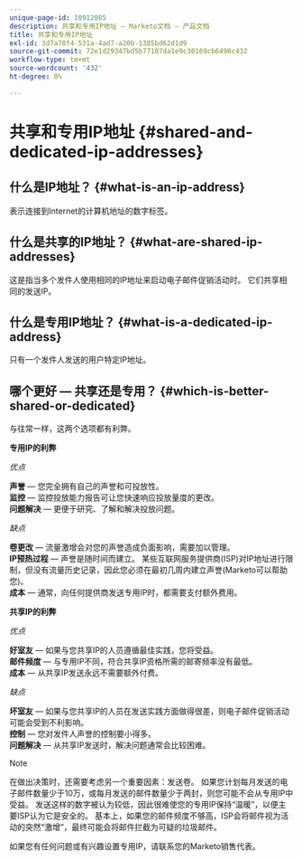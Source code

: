 ```yaml
---
unique-page-id: 10912085
description: 共享和专用IP地址 — Marketo文档 — 产品文档
title: 共享和专用IP地址
exl-id: 3d7a78f4-531a-4ad7-a20b-1385bd62d1d9
source-git-commit: 72e1d29347bd5b77107da1e9c30169cb6490c432
workflow-type: tm+mt
source-wordcount: '432'
ht-degree: 0%

---
```


# 共享和专用IP地址 {#shared-and-dedicated-ip-addresses}

## 什么是IP地址？ {#what-is-an-ip-address}

表示连接到Internet的计算机地址的数字标签。

## 什么是共享的IP地址？ {#what-are-shared-ip-addresses}

这是指当多个发件人使用相同的IP地址来启动电子邮件促销活动时。 它们共享相同的发送IP。

## 什么是专用IP地址？ {#what-is-a-dedicated-ip-address}

只有一个发件人发送的用户特定IP地址。

## 哪个更好 — 共享还是专用？ {#which-is-better-shared-or-dedicated}

与往常一样，这两个选项都有利弊。

**专用IP的利弊**

_优点_

**声誉**  — 您完全拥有自己的声誉和可投放性。\
**监控**  — 监控投放能力报告可让您快速响应投放量度的更改。\
**问题解决**  — 更便于研究、了解和解决投放问题。

_缺点_

**卷更改**  — 流量激增会对您的声誉造成负面影响，需要加以管理。\
**IP预热过程**  — 声誉是随时间而建立。 某些互联网服务提供商(ISP)对IP地址进行限制，但没有流量历史记录，因此您必须在最初几周内建立声誉(Marketo可以帮助您)。\
**成本**  — 通常，向任何提供商发送专用IP时，都需要支付额外费用。

**共享IP的利弊**

_优点_

**好室友**  — 如果与您共享IP的人员遵循最佳实践，您将受益。\
**邮件频度**  — 与专用IP不同，符合共享IP资格所需的邮寄频率没有最低。\
**成本**  — 从共享IP发送永远不需要额外付费。

_缺点_

**坏室友**  — 如果与您共享IP的人员在发送实践方面做得很差，则电子邮件促销活动可能会受到不利影响。\
**控制**  — 您对发件人声誉的控制要小得多。\
**问题解决**  — 从共享IP发送时，解决问题通常会比较困难。

>[!NOTE]
>
>在做出决策时，还需要考虑另一个重要因素：发送卷。 如果您计划每月发送的电子邮件数量少于10万，或每月发送的邮件数量少于两封，则您可能不会从专用IP中受益。 发送这样的数字被认为较低，因此很难使您的专用IP保持“温暖”，以便主要ISP认为它是安全的。 基本上，如果您的邮件频度不够高，ISP会将邮件视为活动的突然“激增”，最终可能会将邮件拦截为可疑的垃圾邮件。

如果您有任何问题或有兴趣设置专用IP，请联系您的Marketo销售代表。
